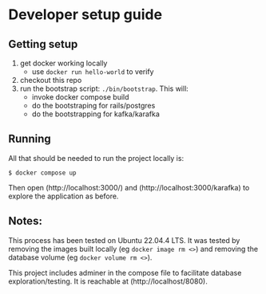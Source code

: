 # Developer setup guide
## Getting setup
1. get docker working locally
   * use `docker run hello-world` to verify
1. checkout this repo
1. run the bootstrap script: `./bin/bootstrap`.  This will:
   * invoke docker compose build
   * do the bootstraping for rails/postgres
   * do the bootstrapping for kafka/karafka
## Running
All that should be needed to run the project locally is:
```shell
$ docker compose up
```

Then open (http://localhost:3000/) and (http://localhost:3000/karafka) to explore the application as before.

## Notes:
This process has been tested on Ubuntu 22.04.4 LTS. It was tested by removing the images built locally (eg `docker image rm <>`) and removing the database volume (eg `docker volume rm <>`). 

This project includes adminer in the compose file to facilitate database exploration/testing. It is reachable at (http://localhost/8080).
